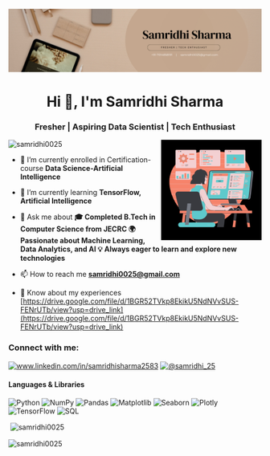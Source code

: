 ![logo](https://github.com/samridhi0025/samridhi0025/blob/main/banner.png)
<h1 align="center">Hi 👋, I'm Samridhi Sharma</h1>
<h3 align="center">Fresher | Aspiring Data Scientist | Tech Enthusiast</h3>
<img align ="right" alt ="coding" width = "200" src="https://github.com/samridhi0025/samridhi0025/blob/main/img.png">

<p align="left"> <img src="https://komarev.com/ghpvc/?username=samridhi0025&label=Profile%20views&color=0e75b6&style=flat" alt="samridhi0025" /> </p>

- 🔭 I’m currently enrolled in Certification-course **Data Science-Artificial Intelligence**

- 🌱 I’m currently learning **TensorFlow, Artificial Intelligence**

- 💬 Ask me about **🎓 Completed B.Tech in Computer Science from JECRC 🌍 Passionate about Machine Learning, Data Analytics, and AI 💡 Always eager to learn and explore new technologies**

- 📫 How to reach me **samridhi0025@gmail.com**

- 📄 Know about my experiences [https://drive.google.com/file/d/1BGR52TVkp8EkikU5NdNVvSUS-FENrUTb/view?usp=drive_link](https://drive.google.com/file/d/1BGR52TVkp8EkikU5NdNVvSUS-FENrUTb/view?usp=drive_link)

<h3 align="left">Connect with me:</h3>
<p align="left">
<a href="https://www.linkedin.com/in/samridhi2583/" target="blank"><img align="center" src="https://raw.githubusercontent.com/rahuldkjain/github-profile-readme-generator/master/src/images/icons/Social/linked-in-alt.svg" alt="www.linkedin.com/in/samridhisharma2583" height="30" width="40" /></a>
<a href="https://www.hackerrank.com/profile/Samridhi_25" target="blank"><img align="center" src="https://raw.githubusercontent.com/rahuldkjain/github-profile-readme-generator/master/src/images/icons/Social/hackerearth.svg" alt="@samridhi_25" height="30" width="40" /></a>
</p>

#### Languages & Libraries
<p align="left">
  <img src="https://img.shields.io/badge/Python-3776AB?style=for-the-badge&logo=python&logoColor=white" alt="Python" width="100" height="30"/>
  <img src="https://img.shields.io/badge/NumPy-013243?style=for-the-badge&logo=numpy&logoColor=white" alt="NumPy" width="100" height="30"/>
  <img src="https://img.shields.io/badge/Pandas-150458?style=for-the-badge&logo=pandas&logoColor=white" alt="Pandas" width="100" height="30"/>
  <img src="https://img.shields.io/badge/Matplotlib-0077B5?style=for-the-badge&logo=matplotlib&logoColor=white" alt="Matplotlib" width="100" height="30"/>
  <img src="https://img.shields.io/badge/Seaborn-9E5D6A?style=for-the-badge&logo=seaborn&logoColor=white" alt="Seaborn" width="100" height="30"/>
  <img src="https://img.shields.io/badge/Plotly-3E5C5B?style=for-the-badge&logo=plotly&logoColor=white" alt="Plotly" width="100" height="30"/>
  <img src="https://img.shields.io/badge/TensorFlow-FF6F00?style=for-the-badge&logo=tensorflow&logoColor=white" alt="TensorFlow" width="100" height="30"/>
  <img src="https://img.shields.io/badge/SQL-005C84?style=for-the-badge&logo=postgresql&logoColor=white" alt="SQL" width="100" height="30"/>
</p>

<p>&nbsp;<img align="center" src="https://github-readme-stats.vercel.app/api?username=samridhi0025&show_icons=true&locale=en" alt="samridhi0025" /></p>

<p><img align="center" src="https://github-readme-stats.vercel.app/api/top-langs?username=samridhi0025&show_icons=true&locale=en&layout=compact" alt="samridhi0025" /></p>

